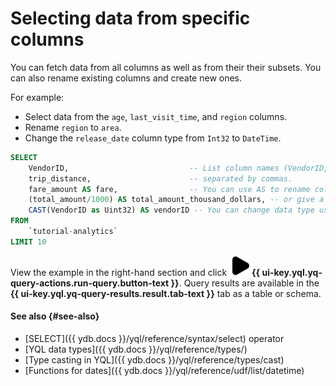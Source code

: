# Selecting data from specific columns

You can fetch data from all columns as well as from their their subsets. You can also rename existing columns and create new ones.

For example:

* Select data from the `age`, `last_visit_time`, and `region` columns.
* Rename `region` to `area`.
* Change the `release_date` column type from `Int32` to `DateTime`.

```sql
SELECT
    VendorID,                           -- List column names (VendorID, trip_distance)
    trip_distance,                      -- separated by commas.
    fare_amount AS fare,                -- You can use AS to rename columns
    (total_amount/1000) AS total_amount_thousand_dollars, -- or give a name to any expression.
    CAST(VendorID as Uint32) AS vendorID -- You can change data type using CAST.
FROM
    `tutorial-analytics`
LIMIT 10
```

View the example in the right-hand section and click ![run](../../_assets/console-icons/play-fill.svg) **{{ ui-key.yql.yq-query-actions.run-query.button-text }}**.
Query results are available in the **{{ ui-key.yql.yq-query-results.result.tab-text }}** tab as a table or schema.

#### See also {#see-also}

* [SELECT]({{ ydb.docs }}/yql/reference/syntax/select) operator
* [YQL data types]({{ ydb.docs }}/yql/reference/types/)
* [Type casting in YQL]({{ ydb.docs }}/yql/reference/types/cast)
* [Functions for dates]({{ ydb.docs }}/yql/reference/udf/list/datetime)
